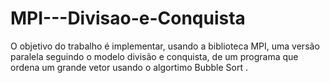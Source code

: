 # MPI---Divisao-e-Conquista
O objetivo do trabalho é implementar, usando a biblioteca MPI, uma versão paralela seguindo o modelo divisão e conquista, de um programa que ordena um grande vetor usando o algortimo Bubble Sort .
